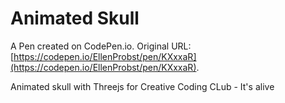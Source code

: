 # Animated Skull

A Pen created on CodePen.io. Original URL: [https://codepen.io/EllenProbst/pen/KXxxaR](https://codepen.io/EllenProbst/pen/KXxxaR).

Animated skull with Threejs for Creative Coding CLub - It's alive
